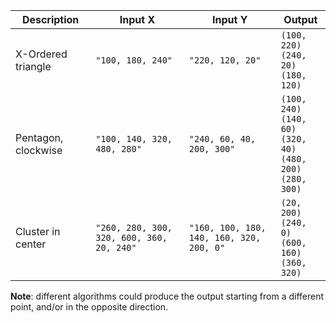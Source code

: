 | Description         | Input X                                   | Input Y                                  | Output                                                           |
| ------------------- | ----------------------------------------- | ---------------------------------------- | ---------------------------------------------------------------- |
| X-Ordered triangle  | `"100, 180, 240"`                         | `"220, 120, 20"`                         | `(100, 220)`<br>`(240, 20)`<br>`(180, 120)`                            |
| Pentagon, clockwise | `"100, 140, 320, 480, 280"`               | `"240, 60, 40, 200, 300"`                | `(100, 240)`<br>`(140, 60)`<br>`(320, 40)`<br>`(480, 200)`<br>`(280, 300)` |
| Cluster in center   | `"260, 280, 300, 320, 600, 360, 20, 240"` | `"160, 100, 180, 140, 160, 320, 200, 0"` | `(20, 200)`<br>`(240, 0)`<br>`(600, 160)`<br>`(360, 320)`                |

**Note**: different algorithms could produce the output starting from a different point, and/or in the opposite direction.
